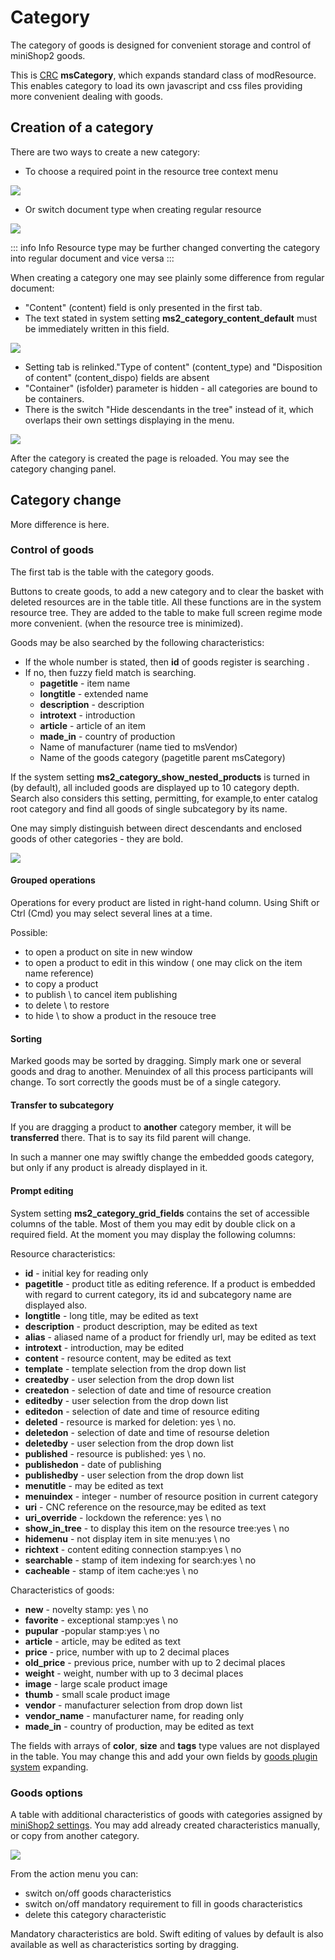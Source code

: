 # Category

The category of goods is designed for convenient storage and control of miniShop2 goods.

This is [CRC][0] **msCategory**, which expands standard class of modResource.
This enables category to load its own javascript and css files providing more convenient dealing with goods.

## Creation of a category

There are two ways to create a new category:

- To choose a required point in the resource tree context menu

[![](https://file.modx.pro/files/d/8/7/d87edd56ee056286ed8eb4575db6df6cs.jpg)](https://file.modx.pro/files/d/8/7/d87edd56ee056286ed8eb4575db6df6c.png)

- Or switch document type when creating regular resource

[![](https://file.modx.pro/files/c/b/c/cbc1e2f61632967c578cdfc22763ad93s.jpg)](https://file.modx.pro/files/c/b/c/cbc1e2f61632967c578cdfc22763ad93.png)

::: info Info
Resource type may be further changed converting the category into regular document and vice versa
:::

When creating a category one may see plainly some difference from regular document:

- "Content" (content) field is only presented in the first tab.
- The text stated in system setting **ms2_category_content_default** must be immediately written in this field.

[![](https://file.modx.pro/files/0/e/0/0e0fa2e909480f5310381da4ed291552s.jpg)](https://file.modx.pro/files/0/e/0/0e0fa2e909480f5310381da4ed291552.png)

- Setting tab is relinked."Type of content" (content_type) and "Disposition of content" (content_dispo) fields are absent
- "Container" (isfolder) parameter is hidden - all categories are bound to be containers.
- There is the switch "Hide descendants in the tree" instead of it, which overlaps their own settings displaying in the menu.

[![](https://file.modx.pro/files/5/4/a/54ad024a03e945a7017c06b93edce074s.jpg)](https://file.modx.pro/files/5/4/a/54ad024a03e945a7017c06b93edce074.png)

After the category is created the page is reloaded. You may see the category changing panel.

## Category change

More difference is here.

### Control of goods

The first tab is the table with the category goods.

Buttons to create goods, to add a new category and to clear the basket with deleted resources are in the table title.
All these functions are in the system resource tree. They are added to the table to make full screen regime mode more convenient.
(when the resource tree is minimized).

Goods may be also searched by the following characteristics:

- If the whole number is stated, then **id** of goods register is searching .
- If no, then fuzzy field match is searching.
  - **pagetitle** - item name
  - **longtitle** - extended name
  - **description** - description
  - **introtext** - introduction
  - **article** - article of an item
  - **made_in** - country of production
  - Name of manufacturer (name tied to msVendor)
  - Name of the goods category (pagetitle parent msCategory)

If the system setting **ms2_category_show_nested_products** is turned in (by default), all included goods are  displayed up to 10 category depth.
Search also considers this setting, permitting, for example,to enter catalog root category and find all goods of single subcategory by its name.

One may simply distinguish between direct descendants and enclosed goods of other categories - they are bold.

[![](https://file.modx.pro/files/c/f/d/cfd7aedea1539f18cffb4b7077acbca0s.jpg)](https://file.modx.pro/files/c/f/d/cfd7aedea1539f18cffb4b7077acbca0.png)

#### Grouped operations

Operations for every product are listed in right-hand column. Using Shift or Ctrl (Cmd) you may select several lines at a time.

Possible:

- to open a product on site in new window
- to open a product to edit in this window ( one may click on the item name reference)
- to copy a product
- to publish \ to cancel item publishing
- to delete \ to restore
- to hide \ to show a product in the resouce tree

#### Sorting

Marked goods may be sorted by dragging.
Simply mark one or several goods and drag to another. Menuindex of all this process participants will change.
To sort correctly the goods must be of a single category.

#### Transfer to subcategory

If you are dragging a product to **another** category member, it will be **transferred** there.
That is to say its fild parent will change.

In such a manner one may swiftly change the embedded goods category, but only if any product is already displayed in it.

#### Prompt editing

System setting **ms2_category_grid_fields** contains the set of accessible columns of the table.
Most of them you may edit by double click on a required field.
At the moment you may display the following columns:

Resource characteristics:

- **id** - initial key for reading only
- **pagetitle** - product title as editing reference. If a product is embedded with regard to current category, its id and subcategory name are displayed also.
- **longtitle** - long title, may be edited as text
- **description** - product description, may be edited as text
- **alias** - aliased name of a product for friendly url, may be edited as text
- **introtext** - introduction, may be edited
- **content** - resource content,  may be edited as text
- **template** - template selection from the drop down list
- **createdby** - user selection from the drop down list
- **createdon** - selection of date and time of resource creation
- **editedby** - user selection from the drop down list
- **editedon** - selection of date and time of resource editing
- **deleted** - resource is marked for deletion: yes \ no.
- **deletedon** - selection of date and time of resourse deletion
- **deletedby** - user selection from the drop down list
- **published** - resource is published: yes \ no.
- **publishedon** - date of publishing
- **publishedby** - user selection from the drop down list
- **menutitle** - may be edited as text
- **menuindex** - integer - number of resource position in current category
- **uri** - CNC reference on the resource,may be edited as text
- **uri_override** - lockdown the reference: yes \ no
- **show_in_tree** - to display this item on the resource tree:yes \ no
- **hidemenu** - not display item in site menu:yes \ no
- **richtext** - content editing connection stamp:yes \ no
- **searchable** - stamp of item indexing for search:yes \ no
- **cacheable** - stamp of item cache:yes \ no

Characteristics of goods:

- **new** - novelty stamp: yes \ no
- **favorite** - exceptional stamp:yes \ no
- **pupular** -popular stamp:yes \ no
- **article** - article, may be edited as text
- **price** - price, number with up to 2 decimal places
- **old_price** - previous price,  number with up to 2 decimal places
- **weight** - weight, number with up to 3 decimal places
- **image** - large scale product image
- **thumb** - small scale product image
- **vendor** - manufacturer selection from drop down list
- **vendor_name** - manufacturer name, for reading only
- **made_in** - country of production, may be edited as text

The fields with arrays of **color**, **size** and **tags** type values are not displayed in the table.
You may change this and add your own fields  by [goods plugin system][1] expanding.

### Goods options

A table with additional characteristics of goods with categories assigned by [miniShop2 settings][2].
You may add already created characteristics manually, or copy from another category.

[![](https://file.modx.pro/files/b/d/7/bd729e2da9295e635ffe33e1926c1a3cs.jpg)](https://file.modx.pro/files/b/d/7/bd729e2da9295e635ffe33e1926c1a3c.png)

From the action menu you can:

- switch on/off goods characteristics
- switch on/off mandatory requirement to fill in goods characteristics
- delete this category characteristic

Mandatory characteristics are bold.
Swift editing of values by default is also available as well as characteristics sorting by dragging.

[0]: http://rtfm.modx.com/revolution/2.x/developing-in-modx/advanced-development/custom-resource-classes
[1]: /components/minishop2/development/product-plugins
[2]: /en/components/minishop2/interface/settings
